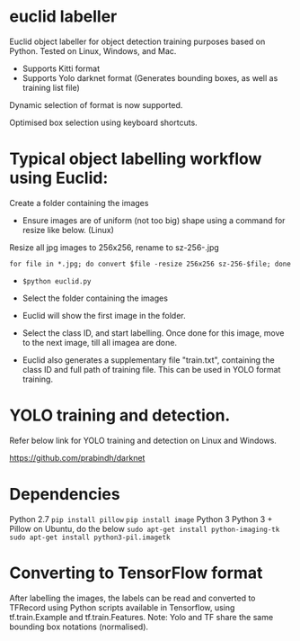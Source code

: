 # euclid labeller
Euclid object labeller for object detection training purposes based on Python. Tested on Linux, Windows, and Mac.

- Supports Kitti format
- Supports Yolo darknet format (Generates bounding boxes, as well as training list file)

Dynamic selection of format is now supported.

Optimised box selection using keyboard shortcuts.

# Typical object labelling workflow using Euclid:

Create a folder containing the images
 
- Ensure images are of uniform (not too big) shape using a command for resize like below. (Linux)

Resize all jpg images to 256x256, rename to sz-256-<original-name>.jpg

  `for file in *.jpg; do convert $file -resize 256x256 sz-256-$file; done`

- `$python euclid.py`

- Select the folder containing the images

- Euclid will show the first image in the folder.

- Select the class ID, and start labelling. Once done for this image, move to the next image, till all imagea are done.

- Euclid also generates a supplementary file "train.txt", containing the class ID and full path of training file. This can be used in YOLO format training.

# YOLO training and detection.

Refer below link for YOLO training and detection on Linux and Windows.

https://github.com/prabindh/darknet

# Dependencies

 Python 2.7
 `pip install pillow`
 `pip install image`
 Python 3
 Python 3 + Pillow on Ubuntu, do the below
 `sudo apt-get install python-imaging-tk`
 `sudo apt-get install python3-pil.imagetk`

# Converting to TensorFlow format
After labelling the images, the labels can be read and converted to TFRecord using Python scripts available in Tensorflow, using tf.train.Example and tf.train.Features. Note: Yolo and TF share the same bounding box notations (normalised).
